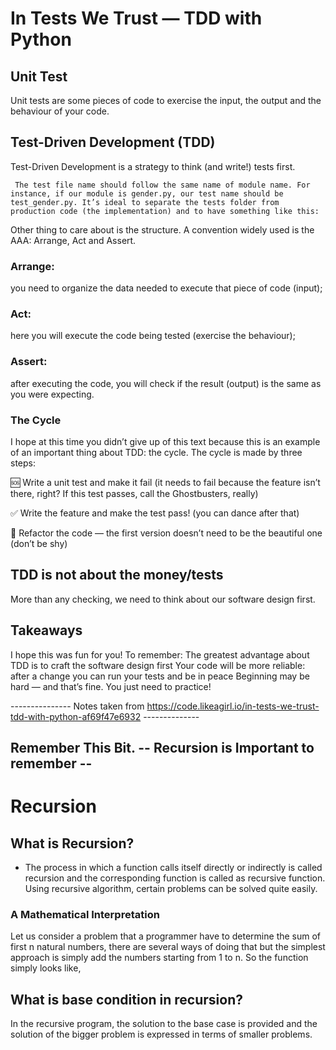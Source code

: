 
# In Tests We Trust — TDD with Python

## Unit Test
Unit tests are some pieces of code to exercise the input, the output and the behaviour of your code.

## Test-Driven Development (TDD) 
Test-Driven Development is a strategy to think (and write!) tests first.

<!-- Example 
def test_should_return_female_when_the_name_is_from_female_gender():
    detector = GenderDetector()
    expected_gender = detector.run(‘Ana’)
    assert expected_gender == ‘female’
    
     -->

     The test file name should follow the same name of module name. For instance, if our module is gender.py, our test name should be test_gender.py. It’s ideal to separate the tests folder from production code (the implementation) and to have something like this:

<!-- 
mymodule/
 — module.py
 — another_folder/
 — — another_module.py
tests/
 — test_module.py
 — another_folder/
 — — test_another_module.py
 -->

Other thing to care about is the structure. A convention widely used is the AAA: Arrange, Act and Assert.
### Arrange: 
  you need to organize the data needed to execute that piece of code (input);
### Act: 
here you will execute the code being tested (exercise the behaviour);
### Assert: 
after executing the code, you will check if the result (output) is the same as you were expecting.

### The Cycle
I hope at this time you didn’t give up of this text because this is an example of an important thing about TDD: the cycle.
The cycle is made by three steps:

🆘 Write a unit test and make it fail (it needs to fail because the feature isn’t there, right? If this test passes, call the Ghostbusters, really)

✅ Write the feature and make the test pass! (you can dance after that)

🔵 Refactor the code — the first version doesn’t need to be the beautiful one (don’t be shy)


## TDD is not about the money/tests
More than any checking, we need to think about our software design first.

<!-- Example

def test_should_return_male_when_the_name_is_from_male_gender():
    detector = GenderDetector()
    expected_gender = detector.run(‘Pedro’)
    assert expected_gender == ‘male’

-->

<!-- 

import requests

def run(self, name):
    result = requests.get('https://api.genderize.io/?name{}'
.format(name))
    return result['gender']
    
 -->

 ## Takeaways
I hope this was fun for you! To remember:
The greatest advantage about TDD is to craft the software design first
Your code will be more reliable: after a change you can run your tests and be in peace
Beginning may be hard — and that’s fine. You just need to practice!


 ---------------   Notes taken from https://code.likeagirl.io/in-tests-we-trust-tdd-with-python-af69f47e6932 --------------


## Remember This Bit. -- Recursion is Important to remember -- 

# Recursion

## What is Recursion? 

- The process in which a function calls itself directly or indirectly is called recursion and the corresponding function is called as recursive function. Using recursive algorithm, certain problems can be solved quite easily.

### A Mathematical Interpretation

Let us consider a problem that a programmer have to determine the sum of first n natural numbers, there are several ways of doing that but the simplest approach is simply add the numbers starting from 1 to n. So the function simply looks like,

<!-- Example
approach(1) – Simply adding one by one

f(n) = 1 + 2 + 3 +……..+ n

but there is another mathematical approach of representing this,

approach(2) – Recursive adding 

f(n) = 1                  n=1

f(n) = n + f(n-1)    n>1

-->

## What is base condition in recursion?

In the recursive program, the solution to the base case is provided and the solution of the bigger problem is expressed in terms of smaller problems. 

